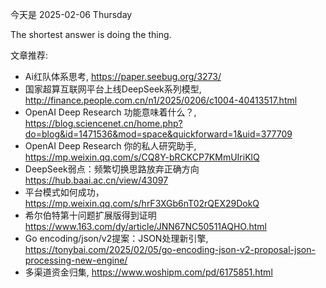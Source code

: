 今天是 2025-02-06 Thursday

The shortest answer is doing the thing.

文章推荐:
- Ai红队体系思考, https://paper.seebug.org/3273/
- 国家超算互联网平台上线DeepSeek系列模型, http://finance.people.com.cn/n1/2025/0206/c1004-40413517.html
- OpenAI Deep Research 功能意味着什么？, https://blog.sciencenet.cn/home.php?do=blog&id=1471536&mod=space&quickforward=1&uid=377709
- OpenAI Deep Research 你的私人研究助手, https://mp.weixin.qq.com/s/CQ8Y-bRCKCP7KMmUIriKlQ 
- DeepSeek弱点：频繁切换思路放弃正确方向 https://hub.baai.ac.cn/view/43097
- 平台模式如何成功， https://mp.weixin.qq.com/s/hrF3XGb6nT02rQEX29DokQ
- 希尔伯特第十问题扩展版得到证明 https://www.163.com/dy/article/JNN67NC50511AQHO.html
- Go encoding/json/v2提案：JSON处理新引擎, https://tonybai.com/2025/02/05/go-encoding-json-v2-proposal-json-processing-new-engine/
- 多渠道资金归集, https://www.woshipm.com/pd/6175851.html